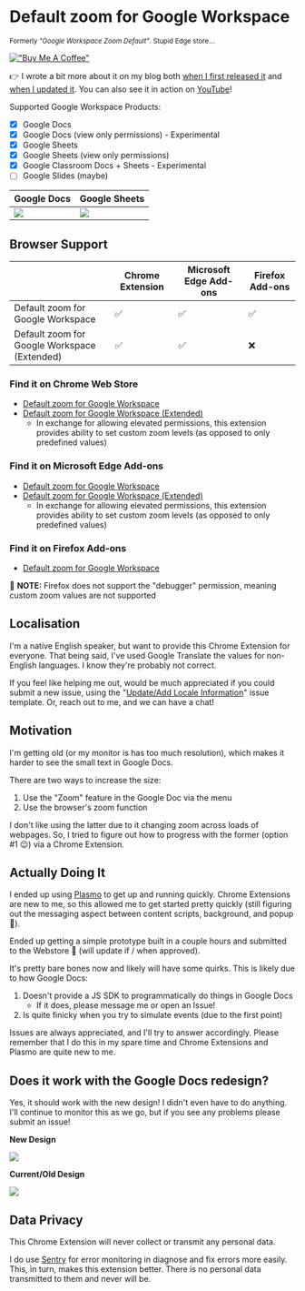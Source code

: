 # Default zoom for Google Workspace

<small>Formerly _"Google Workspace Zoom Default"_. Stupid Edge store...</small>

[!["Buy Me A Coffee"](https://www.buymeacoffee.com/assets/img/custom_images/orange_img.png)](https://buymeacoffee.com/vernacchia)

👉 I wrote a bit more about it on my blog both [when I first released it](https://words.byvernacchia.com/blog/my-first-chrome-extension/)
and [when I updated it](https://words.byvernacchia.com/blog/2023/03/introducing-google-workspace-zoom-default/). You can also see it in action on [YouTube](https://www.youtube.com/watch?v=WYmmMaQXE7Y)!

Supported Google Workspace Products:

- [x] Google Docs
- [x] Google Docs (view only permissions) - Experimental
- [x] Google Sheets
- [x] Google Sheets (view only permissions)
- [x] Google Classroom Docs + Sheets - Experimental
- [ ] Google Slides (maybe)

| Google Docs                         | Google Sheets                         |
| ----------------------------------- | ------------------------------------- |
| ![](./docs/img/docs-screenshot.png) | ![](./docs/img/sheets-screenshot.png) |

## Browser Support

|                                              | Chrome Extension | Microsoft Edge Add-ons | Firefox Add-ons |
| -------------------------------------------- | ---------------- | ---------------------- | --------------- |
| Default zoom for Google Workspace            | ✅               | ✅                     | ✅              |
| Default zoom for Google Workspace (Extended) | ✅               | ✅                     | ❌              |

### Find it on Chrome Web Store

- [Default zoom for Google Workspace][chrome-webstore-default]
- [Default zoom for Google Workspace (Extended)][chrome-webstore-extended]
  - In exchange for allowing elevated permissions, this extension provides ability to set custom zoom levels (as opposed to only predefined values)

### Find it on Microsoft Edge Add-ons

- [Default zoom for Google Workspace][edge-addons-default]
- [Default zoom for Google Workspace (Extended)][edge-addons-extended]
  - In exchange for allowing elevated permissions, this extension provides ability to set custom zoom levels (as opposed to only predefined values)

### Find it on Firefox Add-ons

- [Default zoom for Google Workspace][firefox-addons-default]

:rotating_light: **NOTE:** Firefox does not support the "debugger" permission, meaning custom zoom values are not supported

## Localisation

I'm a native English speaker, but want to provide this Chrome Extension for everyone. That being said,
I've used Google Translate the values for non-English languages. I know they're probably not correct.

If you feel like helping me out, would be much appreciated if you could submit a new issue, using the
"[Update/Add Locale Information](https://github.com/vernak2539/chrome-extension-google-doc-default-zoom/issues/new/choose)"
issue template. Or, reach out to me, and we can have a chat!

## Motivation

I'm getting old (or my monitor is has too much resolution), which makes it harder to see the small text in Google Docs.

There are two ways to increase the size:

1. Use the "Zoom" feature in the Google Doc via the menu
2. Use the browser's zoom function

I don't like using the latter due to it changing zoom across loads of webpages. So, I tried to figure out how to progress
with the former (option #1 :wink:) via a Chrome Extension.

## Actually Doing It

I ended up using [Plasmo](https://docs.plasmo.com/) to get up and running quickly. Chrome Extensions are new to me, so
this allowed me to get started pretty quickly (still figuring out the messaging aspect between content scripts, background,
and popup :grimacing:).

Ended up getting a simple prototype built in a couple hours and submitted to the Webstore :crossed_fingers: (will update
if / when approved).

It's pretty bare bones now and likely will have some quirks. This is likely due to how Google Docs:

1. Doesn't provide a JS SDK to programmatically do things in Google Docs
   - If it does, please message me or open an Issue!
2. Is quite finicky when you try to simulate events (due to the first point)

Issues are always appreciated, and I'll try to answer accordingly. Please remember that I do this in my spare time and
Chrome Extensions and Plasmo are quite new to me.

## Does it work with the Google Docs redesign?

Yes, it should work with the new design! I didn't even have to do anything. I'll continue to monitor this as we go, but
if you see any problems please submit an issue!

**New Design**

![](./docs/img/google-docs-new-design.png)

**Current/Old Design**

![](./docs/img/google-docs-current-old-design.png)

## Data Privacy

This Chrome Extension will never collect or transmit any personal data.

I do use [Sentry](https://sentry.io/welcome/) for error monitoring in diagnose and fix errors more easily. This, in turn,
makes this extension better. There is no personal data transmitted to them and never will be.

[chrome-webstore-default]: https://chrome.google.com/webstore/detail/google-docs-zoom-default/nflkcdlimipkgbacnfnhfecjgmojhklo
[chrome-webstore-extended]: https://chrome.google.com/webstore/detail/google-workspace-zoom-def/mdgikencgfhineaememjagpkiclbdkka
[edge-addons-default]: https://microsoftedge.microsoft.com/addons/detail/google-workspace-zoom-def/hnilnnalkgihkfnegpcbcgpgailgjbnn
[edge-addons-extended]: https://microsoftedge.microsoft.com/addons/detail/google-workspace-zoom-def/fhjmigdmbgbiodkejhmahfnaebdgnmjb
[firefox-addons-default]: https://addons.mozilla.org/en-GB/firefox/addon/google-workspace-zoom-default/
